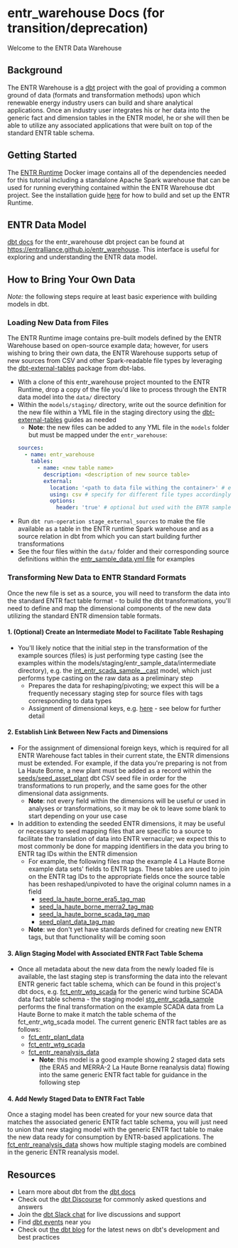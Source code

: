 # entr_warehouse Docs (for transition/deprecation)

Welcome to the ENTR Data Warehouse

## Background

The ENTR Warehouse is a [dbt](https://www.getdbt.com/) project with the goal of providing a common ground of data (formats and transformation methods) upon which renewable energy industry users can build and share analytical applications. Once an industry user integrates his or her data into the generic fact and dimension tables in the ENTR model, he or she will then be able to utilize any associated applications that were built on top of the standard ENTR table schema.

## Getting Started

The [ENTR Runtime](https://github.com/entralliance/entr_runtime) Docker image contains all of the dependencies needed for this tutorial including a standalone Apache Spark warehouse that can be used for running everything contained within the ENTR Warehouse dbt project. See the installation guide [here](https://entralliance.github.io/install.html) for how to build and set up the ENTR Runtime.

## ENTR Data Model

[dbt docs](https://docs.getdbt.com/docs/building-a-dbt-project/documentation#overview) for the entr_warehouse dbt project can be found at https://entralliance.github.io/entr_warehouse. This interface is useful for exploring and understanding the ENTR data model.

## How to Bring Your Own Data

*Note:* the following steps require at least basic experience with building models in dbt.

### Loading New Data from Files
The ENTR Runtime image contains pre-built models defined by the ENTR Warehouse based on open-source example data; however, for users wishing to bring their own data, the ENTR Warehouse supports setup of new sources from CSV and other Spark-readable file types by leveraging the [dbt-external-tables](https://github.com/dbt-labs/dbt-external-tables/tree/main) package from dbt-labs.
* With a clone of this entr_warehouse project mounted to the ENTR Runtime, drop a copy of the file you'd like to process through the ENTR data model into the `data/` directory
* Within the `models/staging/` directory, write out the source definition for the new file within a YML file in the staging directory using the [dbt-external-tables](https://github.com/dbt-labs/dbt-external-tables/tree/main) guides as needed
    * **Note**: the new files can be added to any YML file in the `models` folder but must be mapped under the `entr_warehouse`:
    ```yml
    sources:
      - name: entr_warehouse
        tables:
          - name: <new table name>
            description: <description of new source table>
            external:
              location: '<path to data file withing the container>' # e.g. "/home/jovyan/src/entr_warehouse/data/la_haute_borne_plant_data_sample.csv" - this depends on where you've mounted the entr_warehouse dir in the container
              using: csv # specify for different file types accordingly
              options:
                header: 'true' # optional but used with the ENTR sample data
    ```
* Run `dbt run-operation stage_external_sources` to make the file available as a table in the ENTR runtime Spark warehouse and as a source relation in dbt from which you can start building further transformations
* See the four files within the `data/` folder and their corresponding source definitions within the [entr_sample_data.yml file](https://github.com/entralliance/entr_warehouse/blob/main/models/staging/entr_sample_data/entr_sample_data.yml) for examples

### Transforming New Data to ENTR Standard Formats
Once the new file is set as a source, you will need to transform the data into the standard ENTR fact table format - to build the dbt transformations, you'll need to define and map the dimensional components of the new data utilizing the standard ENTR dimension table formats.

#### 1. (Optional) Create an Intermediate Model to Facilitate Table Reshaping
* You'll likely notice that the initial step in the transformation of the example sources (files) is just performing type casting (see the examples within the models/staging/entr_sample_data/intermediate directory), e.g. the [int_entr_scada_sample__cast](https://github.com/entralliance/entr_warehouse/blob/main/models/staging/entr_sample_data/intermediate/int_entr_scada_sample__cast.sql) model, which just performs type casting on the raw data as a preliminary step
    * Prepares the data for reshaping/pivoting; we expect this will be a frequently necessary staging step for source files with tags corresponding to data types
    * Assignment of dimensional keys, e.g. [here](https://github.com/entralliance/entr_warehouse/blob/e3eeb3e693349a2a6297274d686ef7f884a5bc18/models/staging/entr_sample_data/intermediate/int_entr_era5_sample__cast.sql#L4-L5) - see below for further detail

#### 2. Establish Link Between New Facts and Dimensions
* For the assignment of dimensional foreign keys, which is required for all ENTR Warehouse fact tables in their current state, the ENTR dimensions must be extended. For example, if the data you're preparing is not from La Haute Borne, a new plant must be added as a record within the [seeds/seed_asset_plant](https://github.com/entralliance/entr_warehouse/blob/main/seeds/seed_asset_plant.csv) dbt CSV seed file in order for the transformations to run properly, and the same goes for the other dimensional data assignments.
    * **Note**: not every field within the dimensions will be useful or used in analyses or transformations, so it may be ok to leave some blank to start depending on your use case
* In addition to extending the seeded ENTR dimensions, it may be useful or necessary to seed mapping files that are specific to a source to facilitate the translation of data into ENTR vernacular; we expect this to most commonly be done for mapping identifiers in the data you bring to ENTR tag IDs within the ENTR dimension
    * For example, the following files map the example 4 La Haute Borne example data sets' fields to ENTR tags. These tables are used to join on the ENTR tag IDs to the appropriate fields once the source table has been reshaped/unpivoted to have the original column names in a field
        * [seed_la_haute_borne_era5_tag_map](https://github.com/entralliance/entr_warehouse/blob/main/seeds/seed_la_haute_borne_era5_tag_map.csv)
        * [seed_la_haute_borne_merra2_tag_map](https://github.com/entralliance/entr_warehouse/blob/main/seeds/seed_la_haute_borne_merra2_tag_map.csv)
        * [seed_la_haute_borne_scada_tag_map](https://github.com/entralliance/entr_warehouse/blob/main/seeds/seed_la_haute_borne_scada_tag_map.csv)
        * [seed_plant_data_tag_map](https://github.com/entralliance/entr_warehouse/blob/main/seeds/seed_plant_data_tag_map.csv)
    * **Note**: we don't yet have standards defined for creating new ENTR tags, but that functionality will be coming soon

#### 3. Align Staging Model with Associated ENTR Fact Table Schema
* Once all metadata about the new data from the newly loaded file is available, the last staging step is transforming the data into the relevant ENTR generic fact table schema, which can be found in this project's dbt docs, e.g. [fct_entr_wtg_scada](https://entralliance.github.io/entr_warehouse/#!/model/model.entr_warehouse.fct_entr_wtg_scada) for the generic wind turbine SCADA data fact table schema - the staging model [stg_entr_scada_sample](https://github.com/entralliance/entr_warehouse/blob/main/models/staging/entr_sample_data/stg_entr_scada_sample.sql) performs the final transformation on the example SCADA data from La Haute Borne to make it match the table schema of the fct_entr_wtg_scada model. The current generic ENTR fact tables are as follows:
    * [fct_entr_plant_data](https://entralliance.github.io/entr_warehouse/#!/model/model.entr_warehouse.fct_entr_plant_data)
    * [fct_entr_wtg_scada](https://entralliance.github.io/entr_warehouse/#!/model/model.entr_warehouse.fct_entr_wtg_scada)
    * [fct_entr_reanalysis_data](https://entralliance.github.io/entr_warehouse/#!/model/model.entr_warehouse.fct_entr_reanalysis_data)
        * **Note**: this model is a good example showing 2 staged data sets (the ERA5 and MERRA-2 La Haute Borne reanalysis data) flowing into the same generic ENTR fact table for guidance in the following step

#### 4. Add Newly Staged Data to ENTR Fact Table
Once a staging model has been created for your new source data that matches the associated generic ENTR fact table schema, you will just need to union that new staging model with the generic ENTR fact table to make the new data ready for consumption by ENTR-based applications. The [fct_entr_reanalysis_data](https://entralliance.github.io/entr_warehouse/#!/model/model.entr_warehouse.fct_entr_reanalysis_data) shows how multiple staging models are combined in the generic ENTR reanalysis model.


## Resources
- Learn more about dbt from the [dbt docs](https://docs.getdbt.com/docs/introduction)
- Check out the [dbt Discourse](https://discourse.getdbt.com/) for commonly asked questions and answers
- Join the [dbt Slack chat](http://slack.getdbt.com/) for live discussions and support
- Find [dbt events](https://events.getdbt.com) near you
- Check out [the dbt blog](https://blog.getdbt.com/) for the latest news on dbt's development and best practices